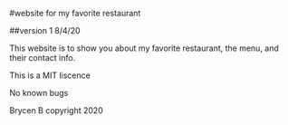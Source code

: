 #website for my favorite restaurant

##version 1 8/4/20

This website is to show you about my favorite restaurant, the menu, and their contact info.

This is a MIT liscence

No known bugs

Brycen B copyright 2020